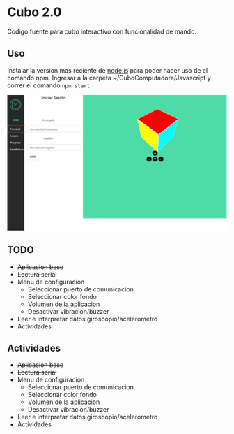 # Cubo 2.0
Codigo fuente para cubo interactivo con funcionalidad de mando.

## Uso
Instalar la version mas reciente de [node.js](https://nodejs.org/en/download/) para poder hacer uso de el comando npm. Ingresar a la carpeta ~/CuboComputadora/Javascript y correr el comando ``` npm start ```

![alt text](https://raw.githubusercontent.com/Quak1/Cubo/master/CuboComputadora/Javascript/img/screen1.png)


## TODO
* ~~Aplicacion base~~
* ~~Lectura serial~~
* Menu de configuracion
  * Seleccionar puerto de comunicacion
  * Seleccionar color fondo
  * Volumen de la aplicacion
  * Desactivar vibracion/buzzer
* Leer e interpretar datos giroscopio/acelerometro
* Actividades

## Actividades
* ~~Aplicacion base~~
* ~~Lectura serial~~
* Menu de configuracion
  * Seleccionar puerto de comunicacion
  * Seleccionar color fondo
  * Volumen de la aplicacion
  * Desactivar vibracion/buzzer
* Leer e interpretar datos giroscopio/acelerometro
* Actividades
